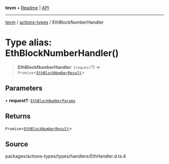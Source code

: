 **tevm** • [Readme](../../README.md) \| [API](../../modules.md)

***

[tevm](../../README.md) / [actions-types](../README.md) / EthBlockNumberHandler

# Type alias: EthBlockNumberHandler()

> **EthBlockNumberHandler**: (`request`?) => `Promise`\<[`EthBlockNumberResult`](EthBlockNumberResult.md)\>

## Parameters

• **request?**: [`EthBlockNumberParams`](EthBlockNumberParams.md)

## Returns

`Promise`\<[`EthBlockNumberResult`](EthBlockNumberResult.md)\>

## Source

packages/actions-types/types/handlers/EthHandler.d.ts:4
